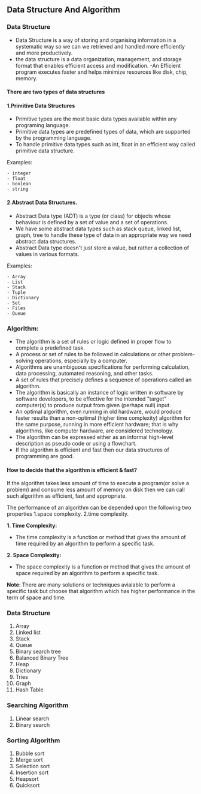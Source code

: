 ## Data Structure And Algorithm


### Data Structure
- Data Structure is a way of storing and organising information
in a systematic way so we can we retrieved and handled more efficiently and more productively.
- the data structure is a data organization, management, and storage format that enables efficient access and modification.
-An Efficient program executes faster and helps minimize resources like disk, chip, memory.

#### There are two types of data structures

#### 1.Primitive Data Structures
- Primitive types are the most basic data types available within any programing language.
- Primitive data types are predefined types of data, which are supported by the programming language.
- To handle primitive data types such as int, float in an efficient way called primitive data structure.

Examples:
```
- integer
- float
- boolean
- string
```

#### 2.Abstract Data Structures.
- Abstract Data type (ADT) is a type (or class) for objects whose behaviour is defined by a set of value and a set of operations.
- We have some abstract data types such as stack queue, linked list, graph, tree to handle these type of data in an appropriate way we need abstract data structures.
- Abstract Data type doesn't just store a value, but rather a collection of values in various formats.

Examples:
```
- Array
- List
- Stack
- Tuple
- Dictionary
- Set
- Files
- Queue
```


### Algorithm:
- The algorithm is a set of rules or logic defined in proper flow to complete a predefined task.
- A process or set of rules to be followed in calculations or other problem-solving operations, especially by a computer.
- Algorithms are unambiguous specifications for performing calculation, data processing, automated reasoning, and other tasks.
- A set of rules that precisely defines a sequence of operations called an algorithm.
- The algorithm is basically an instance of logic written in software by software developers, to be effective for the intended "target" computer(s) to produce output from given (perhaps null) input.
- An optimal algorithm, even running in old hardware, would produce faster results than a non-optimal (higher time complexity) algorithm for the same purpose, running in more efficient hardware; 
that is why algorithms, like computer hardware, are considered technology.
- The algorithm can be expressed either as an informal high-level description as pseudo code or using a flowchart. 
- If the algorithm is efficient and fast then our data structures of programming are good.

#### How to decide that the algorithm is efficient & fast?
If the algorithm takes less amount of time to execute a program(or solve a problem) and consume less amount of memory on disk then
we can call such algorithm as efficient, fast and appropriate.

The performance of an algorithm can be depended upon the following two properties
1.space complexity.
2.time complexity.


**1. Time Complexity:**
- The time complexity is a function or method that gives the amount of time required by an algorithm to perform a specific task.

**2. Space Complexity:**
- The space complexity is a function or method that gives the amount of space required by an algorithm to perform a specific task.

**Note**: There are many solutions or techniques avialable to perform a specific task but choose that algorithm which has higher performance in the term of space and time.


### Data Structure

1. Array
2. Linked list
3. Stack
4. Queue
5. Binary search tree
6. Balanced Binary Tree
7. Heap
8. Dictionary
9. Tries
10. Graph
11. Hash Table


### Searching Algorithm

1. Linear search
2. Binary search


### Sorting Algorithm

1. Bubble sort
2. Merge sort
3. Selection sort
4. Insertion sort
5. Heapsort
6. Quicksort
